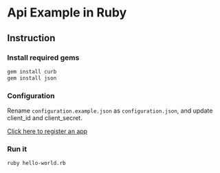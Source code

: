 # Api Example in Ruby

## Instruction

### Install required gems

```bash
gem install curb
gem install json
```

### Configuration

Rename `configuration.example.json` as `configuration.json`, and update client_id and client_secret.

[Click here to register an app](https://developer.oregonstate.edu/)

### Run it

```bash
ruby hello-world.rb
```
